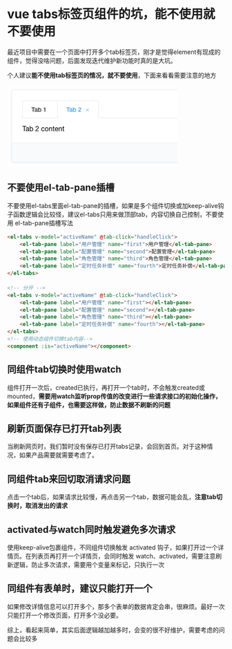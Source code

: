# vue tabs标签页组件的坑，能不使用就不要使用

最近项目中需要在一个页面中打开多个tab标签页，刚才是觉得element有现成的组件，觉得没啥问题，后面发现迭代维护新功能时真的是大坑。

个人建议**能不使用tab标签页的情况，就不要使用**，下面来看看需要注意的地方

![vue_tabs_pit.png](../../../images/blog/vue/vue_tabs_pit.png)

## 不要使用el-tab-pane插槽
不要使用el-tabs里面el-tab-pane的插槽，如果是多个组件切换或加keep-alive钩子函数逻辑会比较怪，建议el-tabs只用来做顶部tab，内容切换自己控制，不要使用 el-tab-pane插槽写法

```html
<el-tabs v-model="activeName" @tab-click="handleClick">
    <el-tab-pane label="用户管理" name="first">用户管理</el-tab-pane>
    <el-tab-pane label="配置管理" name="second">配置管理</el-tab-pane>
    <el-tab-pane label="角色管理" name="third">角色管理</el-tab-pane>
    <el-tab-pane label="定时任务补偿" name="fourth">定时任务补偿</el-tab-pane>
</el-tabs>

<!-- 分开 -->
<el-tabs v-model="activeName" @tab-click="handleClick">
    <el-tab-pane label="用户管理" name="first"></el-tab-pane>
    <el-tab-pane label="配置管理" name="second"></el-tab-pane>
    <el-tab-pane label="角色管理" name="third"></el-tab-pane>
    <el-tab-pane label="定时任务补偿" name="fourth"></el-tab-pane>
</el-tabs>
<!-- 使用动态组件切换tab内容-->
<component :is="activeName"></component>
```

## 同组件tab切换时使用watch

组件打开一次后，created已执行，再打开一个tab时，不会触发created或mounted，**需要用watch监听prop传值的改变进行一些请求接口的初始化操作，如果组件还有子组件，也需要这样做，防止数据不刷新的问题**


## 刷新页面保存已打开tab列表
当刷新网页时，我们暂时没有保存已打开tabs记录，会回到首页。对于这种情况，如果产品需要就需要考虑了。

## 同组件tab来回切取消请求问题
点击一个tab后，如果请求比较慢，再点击另一个tab，数据可能会乱，**注意tab切换时，取消发出的请求**

## activated与watch同时触发避免多次请求 
使用keep-alive包裹组件，不同组件切换触发 activated 钩子，如果打开过一个详情页。在列表页再打开一个详情页，会同时触发 watch、activated，需要注意刷新逻辑，防止多次请求，需要用个变量来标记，只执行一次

## 同组件有表单时，建议只能打开一个
如果修改详情信息可以打开多个，那多个表单的数据肯定会串，很麻烦。最好一次只能打开一个修改页面，打开多个没必要。

综上，看起来简单，其实后面逻辑越加越多时，会变的很不好维护，需要考虑的问题会比较多


